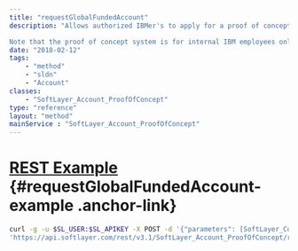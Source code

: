 ```yaml
---
title: "requestGlobalFundedAccount"
description: "Allows authorized IBMer's to apply for a proof of concept account using global funding. Requests will be reviewed by multiple internal teams before an account is created. 

Note that the proof of concept system is for internal IBM employees only and is not applicable to users outside the IBM organization. "
date: "2018-02-12"
tags:
    - "method"
    - "sldn"
    - "Account"
classes:
    - "SoftLayer_Account_ProofOfConcept"
type: "reference"
layout: "method"
mainService : "SoftLayer_Account_ProofOfConcept"
---
```


# [REST Example](#requestGlobalFundedAccount-example) <a href="/article/rest/"><i class="fas fa-question"></i></a> {#requestGlobalFundedAccount-example .anchor-link} 
```bash
curl -g -u $SL_USER:$SL_APIKEY -X POST -d '{"parameters": [SoftLayer_Container_Account_ProofOfConcept_Request_GlobalFunded]}' \
'https://api.softlayer.com/rest/v3.1/SoftLayer_Account_ProofOfConcept/requestGlobalFundedAccount'
```
